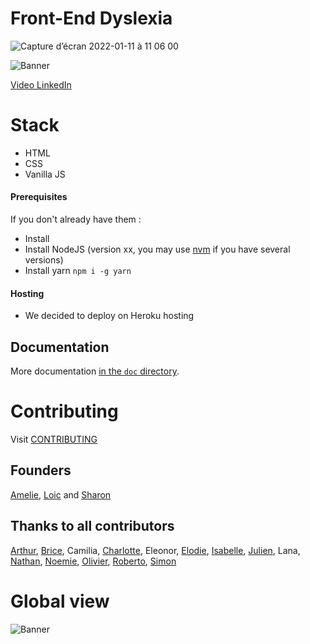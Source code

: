 # Front-End Dyslexia

![Capture d’écran 2022-01-11 à 11 06 00](https://user-images.githubusercontent.com/17742618/148924371-bfe2bdb8-614c-4af2-9517-bf4b8e15d665.png)

![Banner](Dyslexia_banner.jpg?raw=true "banner")

[Video LinkedIn](https://www.linkedin.com/posts/dyslex-ia_dyslexia-dyslexie-dys-activity-6883465972653682688-m1Sl)

# Stack

- HTML
- CSS
- Vanilla JS

#### Prerequisites

If you don't already have them :

- Install
- Install NodeJS (version xx, you may use [nvm](https://github.com/nvm-sh/nvm) if you have several versions)
- Install yarn `npm i -g yarn`


#### Hosting

  * We decided to deploy on Heroku hosting

## Documentation

More documentation [in the `doc` directory](doc/).


# Contributing
Visit [CONTRIBUTING](https://github.com/omontigny/batch9_dyslexia_front/blob/main/CONTRIBUTING.md)

## Founders
 [Amelie](https://www.linkedin.com/in/amelie-jariel/), [Loic](https://www.linkedin.com/in/loic-serisier/) and [Sharon](https://www.linkedin.com/in/sharonbaurberg/)

## Thanks to all contributors

 [Arthur](https://www.linkedin.com/in/arthur-ecoffet-6302a1160/), [Brice](https://www.linkedin.com/in/brice-guillozet/), Camilia, [Charlotte](https://www.linkedin.com/in/charlotte-grégoire-a7323234/), Eleonor, [Elodie](https://www.linkedin.com/in/elodie-morel-5a37a059/), [Isabelle](https://www.linkedin.com/in/isabelle-maroquesne-0b9691b/), [Julien](https://www.linkedin.com/in/julien-levieux-dev/),  Lana, [Nathan](https://www.linkedin.com/in/nathanlauga/), [Noemie](https://www.linkedin.com/in/noemielecorps/), [Olivier](https://www.linkedin.com/in/omontigny/), [Roberto](https://www.linkedin.com/in/roberto-castro-886978104/), [Simon](https://www.linkedin.com/in/simon-destanque/)

# Global view

![Banner](Dyslexia_front.jpg?raw=true "global view")
